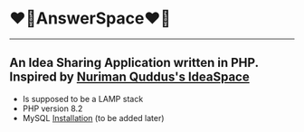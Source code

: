 # ❤️‍🔥AnswerSpace❤️‍🔥
---
An Idea Sharing Application written in PHP. Inspired by [Nuriman Quddus's IdeaSpace](https://github.com/nrmnqdds/IdeaSpace)
---
- Is supposed to be a LAMP stack
- PHP version 8.2
- MySQL
[Installation](https://github.com/mimoimio/answerspace/edit/main/installation.md) (to be added later)
